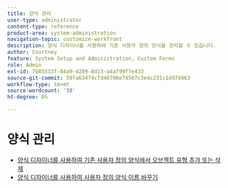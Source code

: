 ```yaml
---
title: 양식 관리
user-type: administrator
content-type: reference
product-area: system-administration
navigation-topic: customize-workfront
description: 양식 디자이너를 사용하여 기존 사용자 정의 양식을 관리할 수 있습니다.
author: Courtney
feature: System Setup and Administration, Custom Forms
role: Admin
exl-id: 7b85533f-84a9-4289-8d13-a4af99f7e433
source-git-commit: 50fa63474cfd40706e74507c3e4c231c1d97d463
workflow-type: tm+mt
source-wordcount: '38'
ht-degree: 0%

---
```


# 양식 관리

* [양식 디자이너를 사용하여 기존 사용자 정의 양식에서 오브젝트 유형 추가 또는 삭제](/help/quicksilver/administration-and-setup/customize-workfront/create-manage-custom-forms/form-designer/manage-a-form/add-or-remove-objects-from-a-form.md)
* [양식 디자이너를 사용하여 사용자 정의 양식 이름 바꾸기](/help/quicksilver/administration-and-setup/customize-workfront/create-manage-custom-forms/form-designer/manage-a-form/rename-a-custom-form.md)
